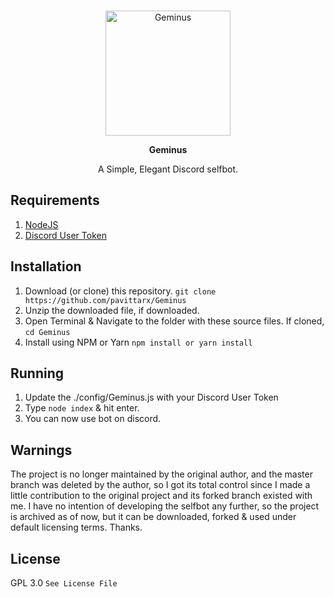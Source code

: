 <div align="center">
  <br />
  <p>
    <a href="https://github.com/iSypher/Geminus"><img src="https://i.imgur.com/ECg6dj7.png" height="200" alt="Geminus" /></a>
  </p>
  
   **Geminus**
  
  A Simple, Elegant Discord selfbot.
</div>

## Requirements 
1. <a href="https://nodejs.org/en/download/" target="_blank">NodeJS</a>
2. <a href="https://github.com/TheRacingLion/Discord-SelfBot/wiki/Discord-Token-Tutorial" target="_blank">Discord User Token</a>

## Installation
1. Download (or clone) this repository.
``` git clone https://github.com/pavittarx/Geminus ```
2. Unzip the downloaded file, if downloaded.
3. Open Terminal & Navigate to the folder with these source files.
   If cloned, ``` cd Geminus ```
4. Install using NPM or Yarn 
```npm install or yarn install ```

## Running 
1. Update the ./config/Geminus.js with your Discord User Token
2. Type ```node index``` & hit enter. 
3. You can now use bot on discord.

## Warnings 
The project is no longer maintained by the original author, and the master branch was deleted by the author, so I got its total control since I made a little contribution to the original project and its forked branch existed with me.
I have no intention of developing the selfbot any further, so the project is archived as of now, but it can be downloaded, forked & used under default licensing terms. 
Thanks. 

## License 
GPL 3.0 ```See License File ```
